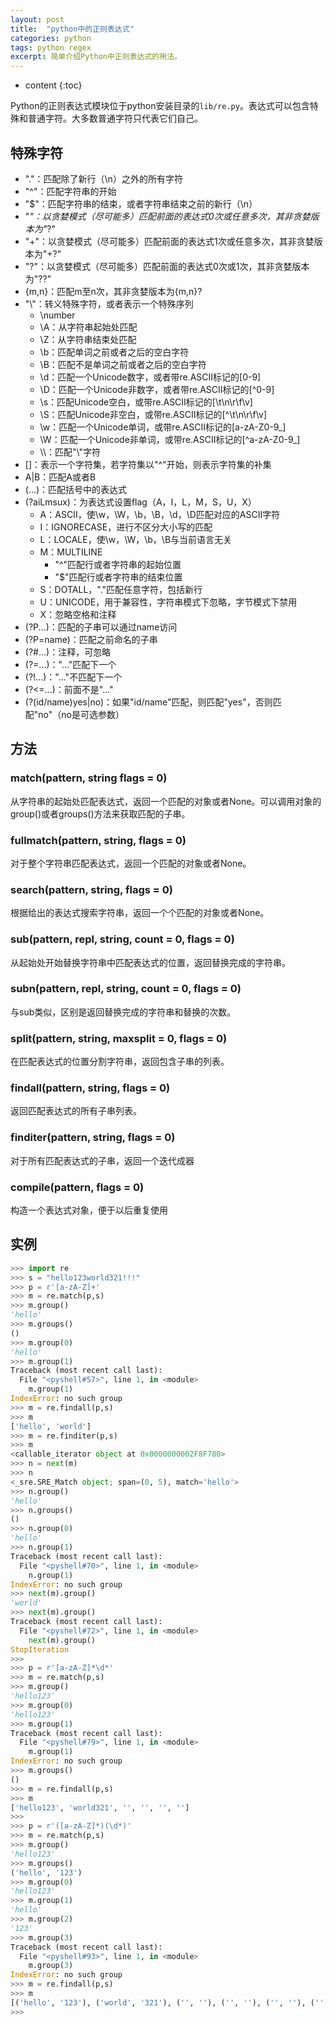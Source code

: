 ```yaml
---
layout: post
title:  "python中的正则表达式"
categories: python
tags: python regex
excerpt: 简单介绍Python中正则表达式的用法。
---
```


* content
{:toc}

Python的正则表达式模块位于python安装目录的`lib/re.py`。表达式可以包含特殊和普通字符。大多数普通字符只代表它们自己。

## 特殊字符
- "."：匹配除了新行（\n）之外的所有字符
- "^"：匹配字符串的开始
- "$"：匹配字符串的结束，或者字符串结束之前的新行（\n）
- "*"：以贪婪模式（尽可能多）匹配前面的表达式0次或任意多次，其非贪婪版本为"*?"
- "+"：以贪婪模式（尽可能多）匹配前面的表达式1次或任意多次，其非贪婪版本为"+?"
- "?"：以贪婪模式（尽可能多）匹配前面的表达式0次或1次，其非贪婪版本为"??"
- {m,n}：匹配m至n次，其非贪婪版本为{m,n}?
- "\\"：转义特殊字符，或者表示一个特殊序列
  - \number
  - \A：从字符串起始处匹配
  - \Z：从字符串结束处匹配
  - \b：匹配单词之前或者之后的空白字符
  - \B：匹配不是单词之前或者之后的空白字符
  - \d：匹配一个Unicode数字，或者带re.ASCII标记的[0-9]
  - \D：匹配一个Unicode非数字，或者带re.ASCII标记的[^0-9]
  - \s：匹配Unicode空白，或带re.ASCII标记的[\t\n\r\f\v]
  - \S：匹配Unicode非空白，或带re.ASCII标记的[^\t\n\r\f\v]
  - \w：匹配一个Unicode单词，或带re.ASCII标记的[a-zA-Z0-9_]
  - \W：匹配一个Unicode非单词，或带re.ASCII标记的[^a-zA-Z0-9_]
  - \\\：匹配"\\"字符
- []：表示一个字符集，若字符集以"^"开始，则表示字符集的补集
- A|B：匹配A或者B
- (...)：匹配括号中的表达式
- (?aiLmsux)：为表达式设置flag（A，I，L，M，S，U，X）
  - A：ASCII，使\w，\W，\b，\B，\d，\D匹配对应的ASCII字符
  - I：IGNORECASE，进行不区分大小写的匹配
  - L：LOCALE，使\w，\W，\b，\B与当前语言无关
  - M：MULTILINE
    - "^"匹配行或者字符串的起始位置
    - "$"匹配行或者字符串的结束位置
  - S：DOTALL，"."匹配任意字符，包括新行
  - U：UNICODE，用于兼容性，字符串模式下忽略，字节模式下禁用
  - X：忽略空格和注释
- (?P<name>...)：匹配的子串可以通过name访问
- (?P=name)：匹配之前命名的子串
- (?#...)：注释，可忽略
- (?=...)："..."匹配下一个
- (?!...)："..."不匹配下一个
- (?<=...)：前面不是"..."
- (?(id/name)yes\|no)：如果"id/name"匹配，则匹配"yes"，否则匹配"no"（no是可选参数）

## 方法
### match(pattern, string flags = 0)
从字符串的起始处匹配表达式，返回一个匹配的对象或者None。可以调用对象的group()或者groups()方法来获取匹配的子串。

### fullmatch(pattern, string, flags = 0)
对于整个字符串匹配表达式，返回一个匹配的对象或者None。

### search(pattern, string, flags = 0)
根据给出的表达式搜索字符串，返回一个个匹配的对象或者None。

### sub(pattern, repl, string, count = 0, flags = 0)
从起始处开始替换字符串中匹配表达式的位置，返回替换完成的字符串。

### subn(pattern, repl, string, count = 0, flags = 0)
与sub类似，区别是返回替换完成的字符串和替换的次数。

### split(pattern, string, maxsplit = 0, flags = 0)
在匹配表达式的位置分割字符串，返回包含子串的列表。

### findall(pattern, string, flags = 0)
返回匹配表达式的所有子串列表。

### finditer(pattern, string, flags = 0)
对于所有匹配表达式的子串，返回一个迭代成器

### compile(pattern, flags = 0)
构造一个表达式对象，便于以后重复使用

## 实例
```python
>>> import re
>>> s = "hello123world321!!!"
>>> p = r'[a-zA-Z]+'
>>> m = re.match(p,s)
>>> m.group()
'hello'
>>> m.groups()
()
>>> m.group(0)
'hello'
>>> m.group(1)
Traceback (most recent call last):
  File "<pyshell#57>", line 1, in <module>
    m.group(1)
IndexError: no such group
>>> m = re.findall(p,s)
>>> m
['hello', 'world']
>>> m = re.finditer(p,s)
>>> m
<callable_iterator object at 0x0000000002F8F780>
>>> n = next(m)
>>> n
<_sre.SRE_Match object; span=(0, 5), match='hello'>
>>> n.group()
'hello'
>>> n.groups()
()
>>> n.group(0)
'hello'
>>> n.group(1)
Traceback (most recent call last):
  File "<pyshell#70>", line 1, in <module>
    n.group(1)
IndexError: no such group
>>> next(m).group()
'world'
>>> next(m).group()
Traceback (most recent call last):
  File "<pyshell#72>", line 1, in <module>
    next(m).group()
StopIteration
>>> 
>>> p = r'[a-zA-Z]*\d*'
>>> m = re.match(p,s)
>>> m.group()
'hello123'
>>> m.group(0)
'hello123'
>>> m.group(1)
Traceback (most recent call last):
  File "<pyshell#79>", line 1, in <module>
    m.group(1)
IndexError: no such group
>>> m.groups()
()
>>> m = re.findall(p,s)
>>> m
['hello123', 'world321', '', '', '', '']
>>> 
>>> p = r'([a-zA-Z]*)(\d*)'
>>> m = re.match(p,s)
>>> m.group()
'hello123'
>>> m.groups()
('hello', '123')
>>> m.group(0)
'hello123'
>>> m.group(1)
'hello'
>>> m.group(2)
'123'
>>> m.group(3)
Traceback (most recent call last):
  File "<pyshell#93>", line 1, in <module>
    m.group(3)
IndexError: no such group
>>> m = re.findall(p,s)
>>> m
[('hello', '123'), ('world', '321'), ('', ''), ('', ''), ('', ''), ('', '')]
>>> 
```

